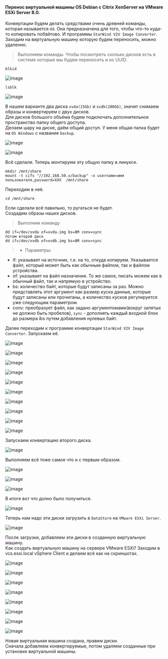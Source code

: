 #### Перенос виртуальной машины OS Debian c Citrix XenServer на VMware ESXi Server 8.0.
Конвертации будем делать средствами очень древней команды, которая называется `` dd ``. Она предназначена для того, чтобы что-то куда-то копировать побайтово. И программы `` StarWind V2V Image Converter ``.<br>
Заходим на виртуальную машину которую будем переносить, можно удаленно.<br>
> Выполняем команды. Чтобы посмотреть сколько дисков есть в системе которые мы будем переносить и их UUID.<br>
```
blkid
```
![image](https://github.com/tvgVita69/Linux_begin/assets/98489171/0018a334-7ec0-4c57-8b12-8920158ae845)

```
lsblk
``` 
![image](https://github.com/tvgVita69/Linux_begin/assets/98489171/842dcd73-187e-4ffe-9850-9e67ef50a2c1)

В нашем варианте два диска ``xvda(15Gb)`` и ``xvdb(200Gb)``, значит снимаем образы и конвертируем с двух дисков.<br>
Для дисков большого объёма будем подключать дополнительное пространство папку общего доступа.<br>
Делаем шару на диске, даём общий доступ. У меня общая папка будет на ``OS Windows`` с название ``backup``.<br>

![image](https://github.com/tvgVita69/Linux_begin/assets/98489171/47df0339-87c0-4f5a-adf2-3aa85c00ccc8)

![image](https://github.com/tvgVita69/Linux_begin/assets/98489171/640edbb2-7fea-4dd4-b4ae-296c7be50a6b)

Всё сделали. Теперь монтируем эту общую папку в линуксе.<br>
```
mkdir /mnt/share
mount -t cifs "//192.168.50.x/backup" -o username=имя пользователя,password=XXX  /mnt/share
```
Переходим в неё.<br>
```
cd /mnt/share
```
Если сделали всё павильно, то ругаться не будет.<br>
Создадим образы наших дисков.<br>
> Выполним команду
```
dd if=/dev/xvda of=xvda.img bs=8M conv=sync
потом второй диск
dd if=/dev/xvdb of=xvdb.img bs=8M conv=sync
```
>- Параметры:
- if: указывает на источник, т.е. на то, откуда копируем. Указывается файл, который может быть как обычным файлом, так и файлом устройства.
- of: указывает на файл назначения. То же самое, писать можем как в обычный файл, так и напрямую в устройство.
- bs: количество байт, которые будут записаны за раз. Можно представлять этот аргумент как размер куска данные, которые будут записаны или прочитаны, а количество кусков регулируется уже следующим параметром.
- conv: преобразует файл, как задано аргументомами(вокруг запятых не должно быть пробелов), ``sync`` - дополнять каждый входной блок до размера ibs путем добавления нулевых байт.

Далее переходим к программе конвертации ``StarWind V2V Image Converter``. Запускаем её.  

![image](https://github.com/tvgVita69/Linux_begin/assets/98489171/ef740c4e-b3ab-4224-ab77-f80b73af08c7)

![image](https://github.com/tvgVita69/Linux_begin/assets/98489171/da97e6f0-d80d-4d48-80ca-84fb2e9ec1d8)

![image](https://github.com/tvgVita69/Linux_begin/assets/98489171/6179af15-5712-4440-9e47-6c71533401a6)

![image](https://github.com/tvgVita69/Linux_begin/assets/98489171/9c434032-5dda-43fa-bc98-8c89506a6f5b)

![image](https://github.com/tvgVita69/Linux_begin/assets/98489171/09fa1ad1-5ae7-4260-b3a2-500912064753)

![image](https://github.com/tvgVita69/Linux_begin/assets/98489171/f33977c1-ada4-4655-a7cb-babe1dd2ea78)

![image](https://github.com/tvgVita69/Linux_begin/assets/98489171/abc171e6-d040-4e94-846e-f8de513c6657)

![image](https://github.com/tvgVita69/Linux_begin/assets/98489171/f75d6da1-cec4-4788-9804-a513d524f0fb)

![image](https://github.com/tvgVita69/Linux_begin/assets/98489171/5a8a26d2-4c79-4bb0-ae14-862cb6756f83)

![image](https://github.com/tvgVita69/Linux_begin/assets/98489171/98c0419b-a7fd-4daa-8ecd-3fb1b038c403)

Запускаем конвертацию второго диска.

![image](https://github.com/tvgVita69/Linux_begin/assets/98489171/32c99ba5-2db4-42c7-b926-7c735e8f2339)

Выполняем всё тоже самое что и с первым образом.

![image](https://github.com/tvgVita69/Linux_begin/assets/98489171/873dbba9-7c62-40b7-af92-26a9b348f9e5)

![image](https://github.com/tvgVita69/Linux_begin/assets/98489171/1371d113-e69f-4776-a485-f22062b13435)

![image](https://github.com/tvgVita69/Linux_begin/assets/98489171/46d0b69c-30e5-4952-bc0f-319e00802208)

В итоге вот что долно было получиться.

![image](https://github.com/tvgVita69/Linux_begin/assets/98489171/69c39169-0e5f-4f4e-8d40-f88678104608)

Теперь нам надо эти диски загрузить в ``DataStore`` на ``VMware ESXi Server``.

![image](https://github.com/tvgVita69/Linux_begin/assets/98489171/959ee319-fa55-4ffc-9117-f671f135a02a)

После загрузки, добавляем эти диски в созданную виртуальную машину.<br>
Как создать виртуальную машину на сервере VMware ESXi? Заходим в vcs.esxi.local vSphere Client и делаем всё как на скриншотах.

![image](https://github.com/tvgVita69/Linux_begin/assets/98489171/b403df63-ff72-4008-b69f-833c6006b166)

![image](https://github.com/tvgVita69/Linux_begin/assets/98489171/a4e7232a-820d-49be-bf60-ef06d8833d75)

![image](https://github.com/tvgVita69/Linux_begin/assets/98489171/ad740004-c1fd-48fb-85fa-4c1e7fa16b87)

![image](https://github.com/tvgVita69/Linux_begin/assets/98489171/e33b5099-29de-4147-be9c-39edd6434cae)

![image](https://github.com/tvgVita69/Linux_begin/assets/98489171/0eb277ab-753e-4a14-b9f9-7f58f8335f7f)

![image](https://github.com/tvgVita69/Linux_begin/assets/98489171/5ff256f4-3fc1-451b-87f6-e80ce391f207)

![image](https://github.com/tvgVita69/Linux_begin/assets/98489171/f7454948-2d79-4bd4-9d19-923b03a8551d)

![image](https://github.com/tvgVita69/Linux_begin/assets/98489171/0a28abc6-2ba6-4eec-832c-086c59705e55)

Новая виртуальная машина создана, правим диски. <br>Сначала добавляем конвертируемые, потом удаляем созданные при установке виртуальной машины.





